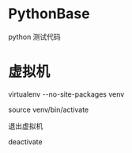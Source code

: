 # PythonBase

python 测试代码


# 虚拟机
virtualenv --no-site-packages venv

source venv/bin/activate

退出虚拟机 

deactivate

